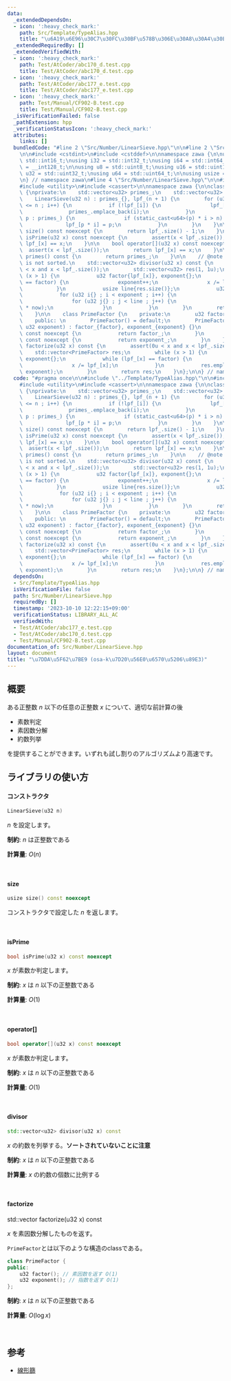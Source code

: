 ```yaml
---
data:
  _extendedDependsOn:
  - icon: ':heavy_check_mark:'
    path: Src/Template/TypeAlias.hpp
    title: "\u6A19\u6E96\u30C7\u30FC\u30BF\u578B\u306E\u30A8\u30A4\u30EA\u30A2\u30B9"
  _extendedRequiredBy: []
  _extendedVerifiedWith:
  - icon: ':heavy_check_mark:'
    path: Test/AtCoder/abc170_d.test.cpp
    title: Test/AtCoder/abc170_d.test.cpp
  - icon: ':heavy_check_mark:'
    path: Test/AtCoder/abc177_e.test.cpp
    title: Test/AtCoder/abc177_e.test.cpp
  - icon: ':heavy_check_mark:'
    path: Test/Manual/CF902-B.test.cpp
    title: Test/Manual/CF902-B.test.cpp
  _isVerificationFailed: false
  _pathExtension: hpp
  _verificationStatusIcon: ':heavy_check_mark:'
  attributes:
    links: []
  bundledCode: "#line 2 \"Src/Number/LinearSieve.hpp\"\n\n#line 2 \"Src/Template/TypeAlias.hpp\"\
    \n\n#include <cstdint>\n#include <cstddef>\n\nnamespace zawa {\n\nusing i16 =\
    \ std::int16_t;\nusing i32 = std::int32_t;\nusing i64 = std::int64_t;\nusing i128\
    \ = __int128_t;\n\nusing u8 = std::uint8_t;\nusing u16 = std::uint16_t;\nusing\
    \ u32 = std::uint32_t;\nusing u64 = std::uint64_t;\n\nusing usize = std::size_t;\n\
    \n} // namespace zawa\n#line 4 \"Src/Number/LinearSieve.hpp\"\n\n#include <vector>\n\
    #include <utility>\n#include <cassert>\n\nnamespace zawa {\n\nclass LinearSieve\
    \ {\nprivate:\n    std::vector<u32> primes_;\n    std::vector<u32> lpf_;\npublic:\n\
    \    LinearSieve(u32 n) : primes_{}, lpf_(n + 1) {\n        for (u32 i{2} ; i\
    \ <= n ; i++) {\n            if (!lpf_[i]) {\n                lpf_[i] = i;\n \
    \               primes_.emplace_back(i);\n            }\n            for (u32\
    \ p : primes_) {\n                if (static_cast<u64>(p) * i > n) break;\n  \
    \              lpf_[p * i] = p;\n            }\n        }\n    }\n\n    usize\
    \ size() const noexcept {\n        return lpf_.size() - 1;\n    }\n\n    bool\
    \ isPrime(u32 x) const noexcept {\n        assert(x < lpf_.size());\n        return\
    \ lpf_[x] == x;\n    }\n\n    bool operator[](u32 x) const noexcept {\n      \
    \  assert(x < lpf_.size());\n        return lpf_[x] == x;\n    }\n\n    std::vector<u32>\
    \ primes() const {\n        return primes_;\n    }\n\n    // @note: response array\
    \ is not sorted.\n    std::vector<u32> divisor(u32 x) const {\n        assert(0u\
    \ < x and x < lpf_.size());\n        std::vector<u32> res(1, 1u);\n        while\
    \ (x > 1) {\n            u32 factor{lpf_[x]}, exponent{};\n            while (lpf_[x]\
    \ == factor) {\n                exponent++;\n                x /= lpf_[x];\n \
    \           }\n            usize line{res.size()};\n            u32 now{1};\n\
    \            for (u32 i{} ; i < exponent ; i++) {\n                now *= factor;\n\
    \                for (u32 j{} ; j < line ; j++) {\n                    res.emplace_back(res[j]\
    \ * now);\n                }\n            }\n        }\n        return res;\n\
    \    }\n\n    class PrimeFactor {\n    private:\n        u32 factor_{}, exponent_{};\n\
    \    public: \n        PrimeFactor() = default;\n        PrimeFactor(u32 factor,\
    \ u32 exponent) : factor_{factor}, exponent_{exponent} {}\n        u32 factor()\
    \ const noexcept {\n            return factor_;\n        }\n        u32 exponent()\
    \ const noexcept {\n            return exponent_;\n        }\n    };\n\n    std::vector<PrimeFactor>\
    \ factorize(u32 x) const {\n        assert(0u < x and x < lpf_.size());\n    \
    \    std::vector<PrimeFactor> res;\n        while (x > 1) {\n            u32 factor{lpf_[x]},\
    \ exponent{};\n            while (lpf_[x] == factor) {\n                exponent++;\n\
    \                x /= lpf_[x];\n            }\n            res.emplace_back(factor,\
    \ exponent);\n        }\n        return res;\n    }\n};\n\n} // namespace zawa\n"
  code: "#pragma once\n\n#include \"../Template/TypeAlias.hpp\"\n\n#include <vector>\n\
    #include <utility>\n#include <cassert>\n\nnamespace zawa {\n\nclass LinearSieve\
    \ {\nprivate:\n    std::vector<u32> primes_;\n    std::vector<u32> lpf_;\npublic:\n\
    \    LinearSieve(u32 n) : primes_{}, lpf_(n + 1) {\n        for (u32 i{2} ; i\
    \ <= n ; i++) {\n            if (!lpf_[i]) {\n                lpf_[i] = i;\n \
    \               primes_.emplace_back(i);\n            }\n            for (u32\
    \ p : primes_) {\n                if (static_cast<u64>(p) * i > n) break;\n  \
    \              lpf_[p * i] = p;\n            }\n        }\n    }\n\n    usize\
    \ size() const noexcept {\n        return lpf_.size() - 1;\n    }\n\n    bool\
    \ isPrime(u32 x) const noexcept {\n        assert(x < lpf_.size());\n        return\
    \ lpf_[x] == x;\n    }\n\n    bool operator[](u32 x) const noexcept {\n      \
    \  assert(x < lpf_.size());\n        return lpf_[x] == x;\n    }\n\n    std::vector<u32>\
    \ primes() const {\n        return primes_;\n    }\n\n    // @note: response array\
    \ is not sorted.\n    std::vector<u32> divisor(u32 x) const {\n        assert(0u\
    \ < x and x < lpf_.size());\n        std::vector<u32> res(1, 1u);\n        while\
    \ (x > 1) {\n            u32 factor{lpf_[x]}, exponent{};\n            while (lpf_[x]\
    \ == factor) {\n                exponent++;\n                x /= lpf_[x];\n \
    \           }\n            usize line{res.size()};\n            u32 now{1};\n\
    \            for (u32 i{} ; i < exponent ; i++) {\n                now *= factor;\n\
    \                for (u32 j{} ; j < line ; j++) {\n                    res.emplace_back(res[j]\
    \ * now);\n                }\n            }\n        }\n        return res;\n\
    \    }\n\n    class PrimeFactor {\n    private:\n        u32 factor_{}, exponent_{};\n\
    \    public: \n        PrimeFactor() = default;\n        PrimeFactor(u32 factor,\
    \ u32 exponent) : factor_{factor}, exponent_{exponent} {}\n        u32 factor()\
    \ const noexcept {\n            return factor_;\n        }\n        u32 exponent()\
    \ const noexcept {\n            return exponent_;\n        }\n    };\n\n    std::vector<PrimeFactor>\
    \ factorize(u32 x) const {\n        assert(0u < x and x < lpf_.size());\n    \
    \    std::vector<PrimeFactor> res;\n        while (x > 1) {\n            u32 factor{lpf_[x]},\
    \ exponent{};\n            while (lpf_[x] == factor) {\n                exponent++;\n\
    \                x /= lpf_[x];\n            }\n            res.emplace_back(factor,\
    \ exponent);\n        }\n        return res;\n    }\n};\n\n} // namespace zawa\n"
  dependsOn:
  - Src/Template/TypeAlias.hpp
  isVerificationFile: false
  path: Src/Number/LinearSieve.hpp
  requiredBy: []
  timestamp: '2023-10-10 12:22:15+09:00'
  verificationStatus: LIBRARY_ALL_AC
  verifiedWith:
  - Test/AtCoder/abc177_e.test.cpp
  - Test/AtCoder/abc170_d.test.cpp
  - Test/Manual/CF902-B.test.cpp
documentation_of: Src/Number/LinearSieve.hpp
layout: document
title: "\u7DDA\u5F62\u7BE9 (osa-k\u7D20\u56E0\u6570\u5206\u89E3)"
---
```


## 概要

ある正整数 $n$ 以下の任意の正整数 $x$ について、適切な前計算の後

- 素数判定
- 素因数分解
- 約数列挙

を提供することができます。いずれも試し割りのアルゴリズムより高速です。

## ライブラリの使い方

#### コンストラクタ

```cpp
LinearSieve(u32 n)
```

$n$ を設定します。

**制約**: $n$ は正整数である

**計算量**: $O(n)$

<br />

#### size

```cpp
usize size() const noexcept
```

コンストラクタで設定した $n$ を返します。

<br />

#### isPrime

```cpp
bool isPrime(u32 x) const noexcept
```

$x$ が素数か判定します。

**制約**: $x$ は $n$ 以下の正整数である

**計算量**: $O(1)$

<br />

#### operator[]

```cpp
bool operator[](u32 x) const noexcept
```

$x$ が素数か判定します。

**制約**: $x$ は $n$ 以下の正整数である

**計算量**: $O(1)$

<br />

#### divisor

```cpp
std::vector<u32> divisor(u32 x) const
```

$x$ の約数を列挙する。**ソートされていないことに注意**

**制約**: $x$ は $n$ 以下の正整数である

**計算量**: $x$ の約数の個数に比例する

<br />

#### factorize

std::vector<PrimeFactor> factorize(u32 x) const

$x$ を素因数分解したものを返す。

`PrimeFactor`とは以下のような構造のclassである。

```cpp
class PrimeFactor {
public:
    u32 factor(); // 素因数を返す O(1)
    u32 exponent(); // 指数を返す O(1)
};
```

**制約**: $x$ は $n$ 以下の正整数である

**計算量**: $O(\log x)$

<br />

## 参考

- [線形篩](https://37zigen.com/linear-sieve/)
